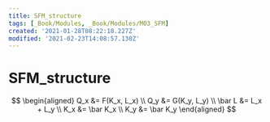 ```yaml
---
title: SFM_structure
tags: [_Book/Modules, _Book/Modules/M03_SFM]
created: '2021-01-28T08:22:18.227Z'
modified: '2021-02-23T14:08:57.130Z'
---
```


# SFM_structure

$$
\begin{aligned}
Q_x &= F(K_x, L_x)   \\
Q_y &= G(K_y, L_y)    \\
\bar L &= L_x + L_y  \\
K_x &= \bar K_x \\
K_y &= \bar K_y
\end{aligned}
$$

